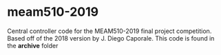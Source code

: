 # meam510-2019

Central controller code for the MEAM510-2019 final project competition. Based off of the 2018 version by J. Diego Caporale. This code is found in the **archive** folder
